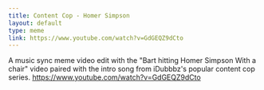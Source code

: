 ```yaml
---
title: Content Cop - Homer Simpson
layout: default
type: meme
link: https://www.youtube.com/watch?v=GdGEQZ9dCto
---
```


A music sync meme video edit with the "Bart hitting Homer Simpson With a chair" video paired with the intro song from iDubbbz's popular content cop series.
https://www.youtube.com/watch?v=GdGEQZ9dCto
